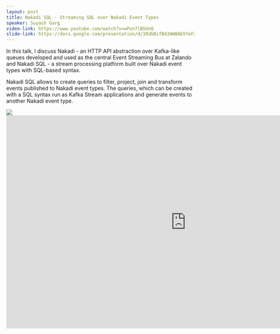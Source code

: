 ```yaml
---
layout: post
title: Nakadi SQL - Streaming SQL over Nakadi Event Types
speaker: Suyash Garg 
video-link: https://www.youtube.com/watch?v=wPxn7lBSUnQ
slide-link: https://docs.google.com/presentation/d/1RdbBifB43AW8Ab5YeFzBnAyVp1dIVO6dBKY2BU7M7Hw/edit?usp=sharing
---
```



In this talk, I discuss Nakadi - an HTTP API abstraction over Kafka-like queues developed and used as the central Event Streaming Bus at Zalando and Nakadi SQL - a stream processing platform built over Nakadi event types with SQL-based syntax. 

Nakadi SQL allows to create queries to filter, project, join and transform events published to Nakadi event types. The queries, which can be created with a SQL syntax run as Kafka Stream applications and generate events to another Nakadi event type. 


<div class="if_wrapper">
    <div class="h_iframe">
        <img class="ratio" src="http://placehold.it/15x10" />
        <iframe src="https://docs.google.com/presentation/d/e/2PACX-1vTOHgYsYOEeV4HAzzXYEGzOl8XySsePi2hkBFecsfDeV_iHHKRAkgR7WliZmIcrwjL9zdiBLWfY5QwX/embed?start=false&loop=false&delayms=5000" frameborder="0" width="960" height="569" allowfullscreen="true" mozallowfullscreen="true" webkitallowfullscreen="true"></iframe>
    </div>
</div>
